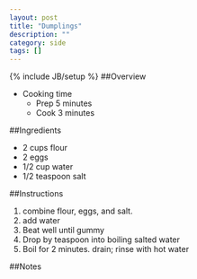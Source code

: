```yaml
---
layout: post
title: "Dumplings"
description: ""
category: side
tags: []
---
```

{% include JB/setup %}
##Overview

* Cooking time
    * Prep 5 minutes
    * Cook 3 minutes

##Ingredients

* 2 cups flour
* 2 eggs
* 1/2 cup water
* 1/2 teaspoon salt

##Instructions

1.  combine flour, eggs, and salt.  
2.  add water
3.  Beat well until gummy
4.  Drop by teaspoon into boiling salted water
5.  Boil for 2 minutes.  drain; rinse with hot water

##Notes
